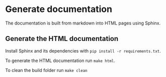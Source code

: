 # Generate documentation

The documentation is built from markdown into HTML pages using Sphinx.

## Generate the HTML documentation

Install Sphinx and its dependencies with `pip install -r requirements.txt`.

To generate the HTML documentation run `make html`.

To clean the build folder run `make clean`